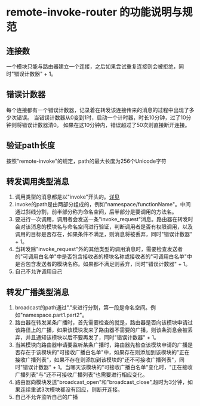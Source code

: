 # remote-invoke-router 的功能说明与规范

## 连接数
一个模块只能与路由器建立一个连接，之后如果尝试重复连接则会被拒绝，同时"错误计数器" + 1。

## 错误计数器
每个连接都有一个错误计数器，记录着在转发该连接传来的消息的过程中出现了多少次错误。
当错误计数器从0变到1时，启动一个计时器，时长10分钟，过了10分钟则将错误计数器清0。
如果在这10分钟内，错误超过了50次则直接断开连接。

## 验证path长度
按照"remote-invoke"的规定，path的最大长度为256个Unicode字符

## 转发调用类型消息
1. 调用类型的消息都是以"invoke"开头的。[详见](https://github.com/mx601595686/remote-invoke/blob/master/src/interfaces/MessageType.ts)    
2. invoke的path是由两部分组成的，例如"namespace/functionName"。中间通过斜线分割，前半部分称为命名空间，后半部分是要调用的方法名。    
3. 要进行一次调用，调用者会发送一条"invoke\_request"消息。路由器在转发时会对该消息的模块名与命名空间进行验证，判断调用者是否有权限调用，以及调用的目标是否存在，如果条件不满足，则消息将被丢弃，同时"错误计数器" + 1。
4. 当转发除"invoke\_request"外的其他类型的调用消息时，需要检查发送者的"可调用白名单"中是否包含接收者的模块名称或接收者的"可调用白名单"中是否包含发送者的模块名称。如果都不满足则丢弃，同时"错误计数器" + 1。
5. 自己不允许调用自己

## 转发广播类型消息
1. broadcast的path通过"."来进行分割，第一段是命名空间。例如"namespace.part1.part2"。
2. 路由器在转发某条广播时，首先需要检查的就是，路由器是否向该模块申请过该路径上的广播，如果该模块发来了路由器不需要的广播，则该条消息会被丢弃，并且通知该模块以后不要再发了，同时"错误计数器" + 1。
3. 当某模块向路由器申请要监听某条广播时，路由器先检查该模块申请的广播是否存在于该模块的"可接收广播白名单"中，如果存在则添加到该模块的"正在接收广播列表"，如果不存在则添加到该模块的"还不可接收广播列表"，同时"错误计数器" + 1。当哪天该模块的"可接收广播白名单"变化时，"正在接收广播列表"与"还不可接收广播列表"也需要进行相应变化。
4. 路由器向模块发送"broadcast\_open"和"broadcast\_close",超时为3分钟，如果连续重试3次模块都没有回应，则断开连接。
5. 自己不允许监听自己的广播